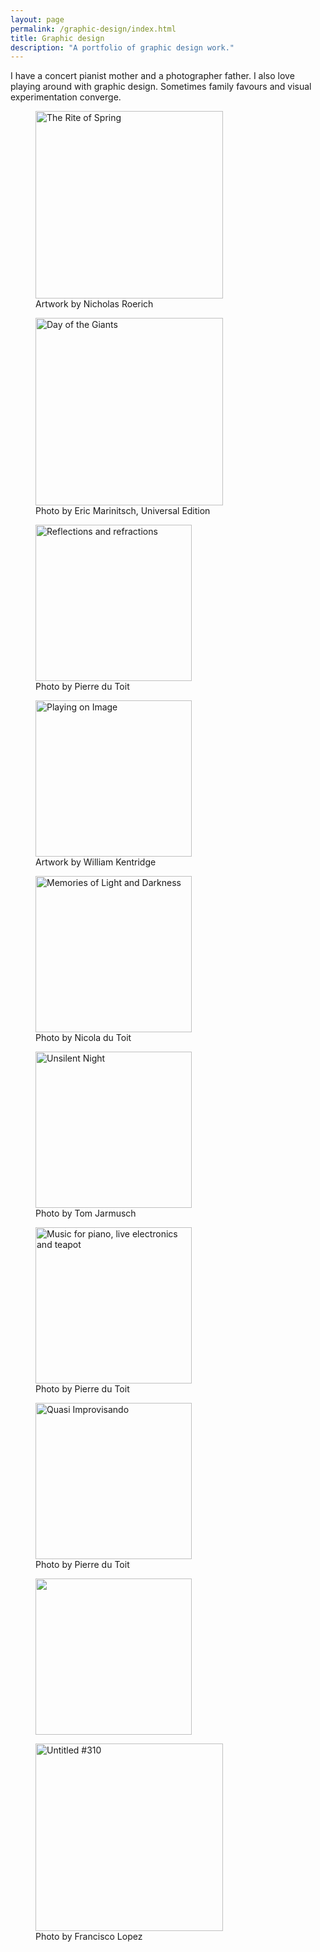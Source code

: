 ```yaml
---
layout: page
permalink: /graphic-design/index.html
title: Graphic design
description: "A portfolio of graphic design work."
---
```


I have a concert pianist mother and a photographer father. I also love playing around with graphic design. Sometimes family favours and visual experimentation converge.

<div class="row">
<div class="col-md-6 image">
<figure>
	<a href="{{ site.url }}/images/RiteOfSpring.jpg" data-lightbox="graphicdesign" title="The Rite of Spring"><img src="{{ site.url }}/images/RiteOfSpring.jpg" width ="300" alt="The Rite of Spring"></a><figcaption>Artwork by Nicholas Roerich</figcaption></figure>
</div>

<div class="col-md-6 image">
<figure><a href="{{ site.url }}/images/Boulez.jpg" data-lightbox="graphicdesign" title="Untitled #310"><img src="{{ site.url }}/images/Boulez.jpg" width="300" alt="Day of the Giants"></a><figcaption>Photo by Eric Marinitsch, Universal Edition</figcaption></figure>
</div>
</div>

<div class="row">
<div class="col-md-6 image">
<figure><a href="{{ site.url }}/images/Exhibition.jpg" data-lightbox="graphicdesign" title="reflections/refractions"><img src="{{ site.url }}/images/Exhibition.jpg" title="Photo by Pierre du Toit" alt="Reflections and refractions" width="250"></a><figcaption>Photo by Pierre du Toit</figcaption></figure>
</div>

<div class="col-md-6 image">
<figure><a href="{{ site.url }}/images/Kentridge.jpg" data-lightbox="graphicdesign" title="Playing on Image"><img src="{{ site.url }}/images/Kentridge.jpg" width="250" alt="Playing on Image"></a><figcaption>Artwork by William Kentridge</figcaption></figure>
</div>
</div>

<div class="row">
<div class="col-md-6 image">
<figure><a href="{{ site.url }}/images/Memories.jpg" data-lightbox="graphicdesign" title="Memories of Light and Darkness"><img src="{{ site.url }}/images/Memories.jpg" width="250" alt="Memories of Light and Darkness"></a> <figcaption>Photo by Nicola du Toit</figcaption>
</figure>
</div>

<div class="col-md-6 image">
<figure><a href="{{ site.url }}/images/UnsilentNight.jpg" data-lightbox="graphicdesign" title="Unsilent Night"><img src="{{ site.url }}/images/UnsilentNight.jpg" width="250" alt="Unsilent Night"></a><figcaption>Photo by Tom Jarmusch</figcaption></figure>
</div>
</div>


<div class="row">
<div class="col-md-6 image">
<figure><a href="{{ site.url }}/images/MusicForTeapot.jpg" data-lightbox="graphicdesign" title="Music for piano, live electronics and teapot"><img src="{{ site.url }}/images/MusicForTeapot.jpg" width="250" alt="Music for piano, live electronics and teapot"></a><figcaption>Photo by Pierre du Toit</figcaption></figure>
</div>

<div class="col-md-6 image">
<figure>
	<a href="{{ site.url }}/images/JIMF.jpg" data-lightbox="graphicdesign" title="quasi improvisando"><img src="{{ site.url }}/images/JIMF.jpg" width="250" alt="Quasi Improvisando"></a>
	<figcaption>Photo by Pierre du Toit</figcaption></figure>
</div>

</div>

<div class="row">
<div class="col-md-6 image">
<figure>
<a href="{{ site.url }}/images/Soundmindlab.jpg" data-lightbox="graphicdesign" title="soundmindlab"><img src="{{ site.url }}/images/Soundmindlab.jpg" width="250"></a></figure>
</div>	
<div class="col-md-6 image">
<figure><a href="{{ site.url }}/images/Untitled310.jpg" data-lightbox="graphicdesign" title="Untitled #310"><img src="{{ site.url }}/images/Untitled310.jpg" width="300" alt="Untitled #310"></a><figcaption>Photo by Francisco Lopez</figcaption></figure>
</div>
</div>
